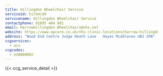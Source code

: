 ```yaml
---
title: Hillingdon Wheelchair Service
serviceid: hilhmidd
servicename: Hillingdon Wheelchair Service
contactphone: 01895 484 881
email: HarrowHillingdon.Wheelchairs@nhs.net
website: https://www.opcare.co.uk/nhs-clinic-locations/harrow-hillingdon/
address: "Wood End Centre Judge Heath Lane   Hayes Middlesex UB3 2PB"
ccgservices:
  - wcs
ccgcodes:
  - e38000082
---
```


{{< ccg_service_detail >}}
